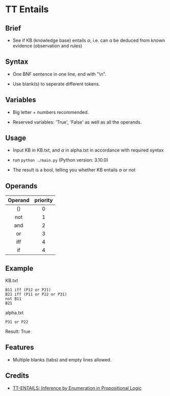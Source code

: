 # TT Entails

## Brief

- See if KB (knowledge base) entails $\alpha$, i.e. can $\alpha$ be deduced from known evidence (observation and rules)

## Syntax

- One BNF sentence in one line, end with "\n".

- Use blank(s) to seperate different tokens.

## Variables

- Big letter + numbers recommended.

- Reserved variables: 'True', 'False' as well as all the operands.

## Usage

- Input KB in KB.txt, and $\alpha$ in alpha.txt in accordance with required syntax

- run `python ./main.py` (Python version: 3.10.0)

- The result is a bool, telling you whether KB entails $\alpha$ or not

## Operands

| Operand | priority |
| :-----: | :------: |
|   ()    |    0     |
|   not   |    1     |
|   and   |    2     |
|   or    |    3     |
|   iff   |    4     |
|   if    |    4     |

## Example

KB.txt

```
B11 iff (P12 or P21)
B21 iff (P11 or P22 or P31)
not B11
B21
```

alpha.txt

```
P31 or P22
```

Result: True

## Features

- Multiple blanks (tabs) and empty lines allowed.

## Credits

- [TT-ENTAILS: Inference by Enumeration in Propositional Logic](http://vlm1.uta.edu/~athitsos/courses/cse4308_fall2016/lectures/03a_tt_entails.pdf)

